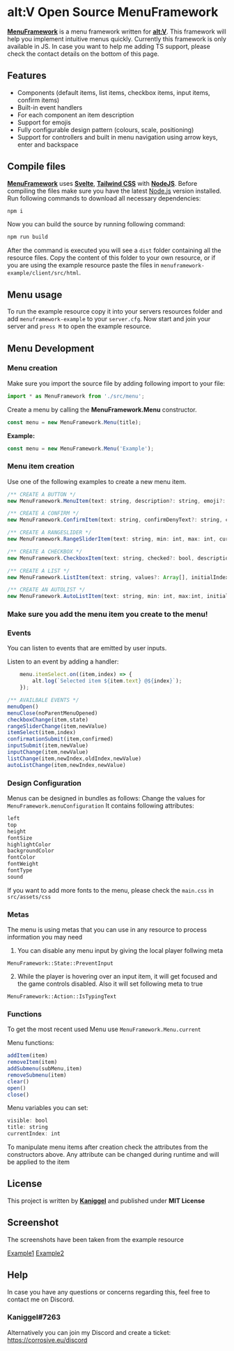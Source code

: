 # alt:V Open Source MenuFramework

**[MenuFramework](https://github.com/MyHwu9508/altv-os-menu-framework)** is a menu framework written for **[alt:V](https://altv.mp/)**.
This framework will help you implement intuitive menus quickly. Currently this framework is only available in JS. In case you want to help me adding TS support, please check the contact details on the bottom of this page.

## Features
- Components (default items, list items, checkbox items, input items, confirm items)
- Built-in event handlers
- For each component an item description
- Support for emojis
- Fully configurable design pattern (colours, scale, positioning)
- Support for controllers and built in menu navigation using arrow keys, enter and backspace

## Compile files
**[MenuFramework](https://github.com/MyHwu9508/altv-os-menu-framework)** uses **[Svelte](https://svelte.dev/)**, **[Tailwind CSS](https://tailwindcss.com/)** with **[NodeJS](https://nodejs.org/en/)**.
Before compiling the files make sure you have the latest [Node.js](https://nodejs.org/en/) version installed.
Run following commands to download all necessary dependencies:
```sh
npm i
```
Now you can build the source by running following command:
```sh
npm run build
```

After the command is executed you will see a `dist` folder containing all the resource files.
Copy the content of this folder to your own resource, or if you are using the example resource paste the files in `menuframework-example/client/src/html`.

## Menu usage
To run the example resource copy it into your servers resources folder and add `menuframework-example` to your `server.cfg`.
Now start and join your server and `press M` to open the example resource.

## Menu Development
### Menu creation
Make sure you import the source file by adding following import to your file:
```js
import * as MenuFramework from './src/menu';
```

Create a menu by calling the **MenuFramework.Menu** constructor.
```js
const menu = new MenuFramework.Menu(title);
```
**Example:**
```js
const menu = new MenuFramework.Menu('Example');
```

### Menu item creation
Use one of the following examples to create a new menu item.
```js
/** CREATE A BUTTON */
new MenuFramework.MenuItem(text: string, description?: string, emoji?: string, disabled?: bool, data?: any, rightText?: string);

/** CREATE A CONFIRM */
new MenuFramework.ConfirmItem(text: string, confirmDenyText?: string, confirmAcceptText?: string, confirmed?: bool, description?: string, emoji?: string, disabled:? bool, data?: any);

/** CREATE A RANGESLIDER */
new MenuFramework.RangeSliderItem(text: string, min: int, max: int, currentSelection?: int, description?: string, emoji?: string, disabled?: bool, data?: any);

/** CREATE A CHECKBOX */
new MenuFramework.CheckboxItem(text: string, checked?: bool, description?: string, emoji?: string, disabled?: bool, data?: any);

/** CREATE A LIST */
new MenuFramework.ListItem(text: string, values?: Array[], initialIndex?: int, description?: string, emoji?: string, disabled?: bool, data?: any);

/** CREATE AN AUTOLIST */
new MenuFramework.AutoListItem(text: string, min: int, max:int, initialIndex?: int, description?: string, emoji?: string, disabled?: bool, data?: any);
```
### Make sure you add the menu item you create to the menu!

### Events
You can listen to events that are emitted by user inputs.

Listen to an event by adding a handler:
```js
    menu.itemSelect.on((item,index) => {
        alt.log(`Selected item ${item.text} @${index}`);
    });
```

```js
/** AVAILBALE EVENTS */
menuOpen()
menuClose(noParentMenuOpened)
checkboxChange(item,state)
rangeSliderChange(item,newValue)
itemSelect(item,index)
confirmationSubmit(item,confirmed)
inputSubmit(item,newValue)
inputChange(item,newValue)
listChange(item,newIndex,oldIndex,newValue)
autoListChange(item,newIndex,newValue)
```

### Design Configuration
Menus can be designed in bundles as follows:
Change the values for `MenuFramework.menuConfiguration`
It contains following attributes:
```js
left
top
height
fontSize
highlightColor
backgroundColor
fontColor
fontWeight
fontType
sound
```
If you want to add more fonts to the menu, please check the `main.css` in `src/assets/css`

### Metas
The menu is using metas that you can use in any resource to process information you may need
1. You can disable any menu input by giving the local player follwing meta
```
MenuFramework::State::PreventInput
```
2. While the player is hovering over an input item, it will get focused and the game controls disabled. Also it will set following meta to true
```
MenuFramework::Action::IsTypingText
```

### Functions
To get the most recent used Menu use `MenuFramework.Menu.current`

Menu functions:
```js
addItem(item)
removeItem(item)
addSubmenu(subMenu,item)
removeSubmenu(item)
clear()
open()
close()
```
Menu variables you can set:
```js
visible: bool
title: string
currentIndex: int
```

To manipulate menu items after creation check the attributes from the constructors above. Any attribute can be changed during runtime and will be applied to the item

## License
This project is written by **[Kaniggel](https://github.com/MyHwu9508)** and published under **MIT License**

## Screenshot
The screenshots have been taken from the example resource

[Example1](https://i.imgur.com/xk8py4A.png)
[Example2](https://i.imgur.com/1uKXtLS.png)


## Help
In case you have any questions or concerns regarding this, feel free to contact me on Discord.
### Kaniggel#7263
Alternatively you can join my Discord and create a ticket: https://corrosive.eu/discord
